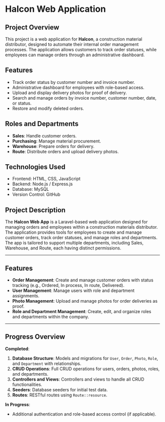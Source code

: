 # Halcon Web Application

## Project Overview
This project is a web application for **Halcon**, a construction material distributor, designed to automate their internal order management processes. The application allows customers to track order statuses, while employees can manage orders through an administrative dashboard.

## Features
- Track order status by customer number and invoice number.
- Administrative dashboard for employees with role-based access.
- Upload and display delivery photos for proof of delivery.
- Search and manage orders by invoice number, customer number, date, or status.
- Restore and modify deleted orders.

## Roles and Departments
- **Sales**: Handle customer orders.
- **Purchasing**: Manage material procurement.
- **Warehouse**: Prepare orders for delivery.
- **Route**: Distribute orders and upload delivery photos.

## Technologies Used
- Frontend: HTML, CSS, JavaScript
- Backend: Node.js / Express.js
- Database: MySQL
- Version Control: GitHub

## Project Description

The **Halcon Web App** is a Laravel-based web application designed for managing orders and employees within a construction materials distributor. The application provides tools for employees to create and manage customer orders, track order statuses, and manage roles and departments. The app is tailored to support multiple departments, including Sales, Warehouse, and Route, each having distinct permissions.

---

## Features

- **Order Management**: Create and manage customer orders with status tracking (e.g., Ordered, In process, In route, Delivered).
- **User Management**: Manage users with role and department assignments.
- **Photo Management**: Upload and manage photos for order deliveries as proof.
- **Role and Department Management**: Create, edit, and organize roles and departments within the company.

---

## Progress Overview

**Completed**:
1. **Database Structure**: Models and migrations for `User`, `Order`, `Photo`, `Role`, and `Department` with relationships.
2. **CRUD Operations**: Full CRUD operations for users, orders, photos, roles, and departments.
3. **Controllers and Views**: Controllers and views to handle all CRUD functionalities.
4. **Seeders**: Database seeders for initial test data.
5. **Routes**: RESTful routes using `Route::resource`.

**In Progress**:
- Additional authentication and role-based access control (if applicable).
